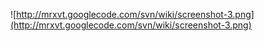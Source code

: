 ![http://mrxvt.googlecode.com/svn/wiki/screenshot-3.png](http://mrxvt.googlecode.com/svn/wiki/screenshot-3.png)